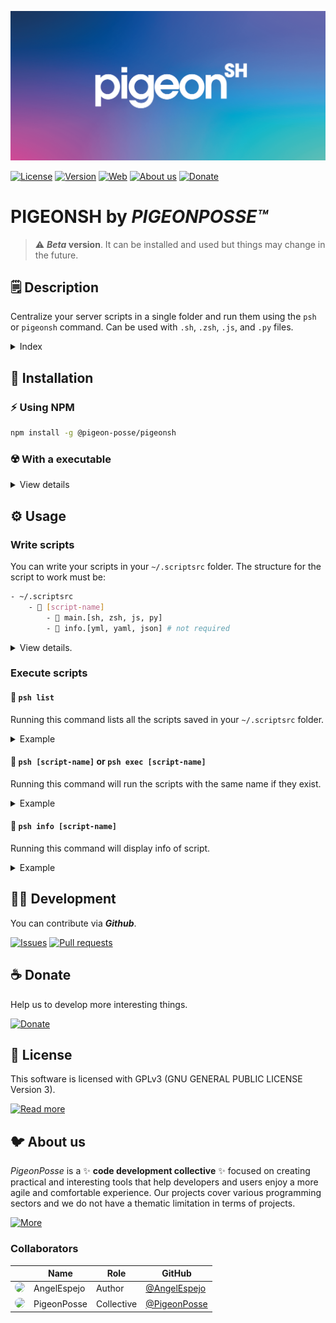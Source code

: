 <!--

██████╗ ██╗ ██████╗ ███████╗ ██████╗ ███╗   ██╗                
██╔══██╗██║██╔════╝ ██╔════╝██╔═══██╗████╗  ██║                
██████╔╝██║██║  ███╗█████╗  ██║   ██║██╔██╗ ██║                
██╔═══╝ ██║██║   ██║██╔══╝  ██║   ██║██║╚██╗██║                
██║     ██║╚██████╔╝███████╗╚██████╔╝██║ ╚████║                
╚═╝     ╚═╝ ╚═════╝ ╚══════╝ ╚═════╝ ╚═╝  ╚═══╝                
                                                               
██████╗  ██████╗ ███████╗███████╗███████╗                      
██╔══██╗██╔═══██╗██╔════╝██╔════╝██╔════╝                      
██████╔╝██║   ██║███████╗███████╗█████╗                        
██╔═══╝ ██║   ██║╚════██║╚════██║██╔══╝                        
██║     ╚██████╔╝███████║███████║███████╗                      
╚═╝      ╚═════╝ ╚══════╝╚══════╝╚══════╝                      
                                                               
                                                               
                                                               
█████╗█████╗█████╗█████╗█████╗█████╗█████╗█████╗               
╚════╝╚════╝╚════╝╚════╝╚════╝╚════╝╚════╝╚════╝               
                                                               
                                                               
                                                               
██████╗ ██╗ ██████╗ ███████╗ ██████╗ ███╗   ██╗███████╗██╗  ██╗
██╔══██╗██║██╔════╝ ██╔════╝██╔═══██╗████╗  ██║██╔════╝██║  ██║
██████╔╝██║██║  ███╗█████╗  ██║   ██║██╔██╗ ██║███████╗███████║
██╔═══╝ ██║██║   ██║██╔══╝  ██║   ██║██║╚██╗██║╚════██║██╔══██║
██║     ██║╚██████╔╝███████╗╚██████╔╝██║ ╚████║███████║██║  ██║
╚═╝     ╚═╝ ╚═════╝ ╚══════╝ ╚═════╝ ╚═╝  ╚═══╝╚══════╝╚═╝  ╚═╝                                                    

CREATED BY ANGELO
FOR PIGEONPOSSE.COM

-->

![HEADER PIGEONSH](docs/header.png)

[![License](https://img.shields.io/github/license/pigeon-posse/pigeonsh?color=blue&label=License&style=flat-square)](https://npmjs.com/package/@pigeon-posse/pigeonsh)
[![Version](https://img.shields.io/npm/v/@pigeon-posse/pigeonsh?color=a1b858&label&style=flat-square)](https://npmjs.com/package/@pigeon-posse/pigeonsh)
[![Web](https://img.shields.io/badge/Web-grey?style=flat-square)](https://pigeonposse.com/) 
[![About us](https://img.shields.io/badge/About-us-grey?style=flat-square)](https://pigeonposse.com/?popup=about) 
[![Donate](https://img.shields.io/badge/Donate-pink?style=flat-square)](https://pigeonposse.com/?popup=donate) 

# PIGEONSH by _PIGEONPOSSE™_

> :warning: **_Beta_ version**. It can be installed and used but things may change in the future.

## 🗒 Description

Centralize your server scripts in a single folder and run them using the ```psh``` or ```pigeonsh``` command.
Can be used with ```.sh```, ```.zsh```, ```.js```, and ```.py``` files.

<details>
<summary>Index</summary>

1. [Description](#-description) 
2. [Installation](#-installation) 
3. [Usage](#%EF%B8%8F-usage)
	- [Write scripts](#write-scripts)
	- [Execute scripts](#execute-scripts)
		- [list](#-psh-list)
		- [[script-name] or exec [script-name]](#-psh-script-name-or-psh-exec-script-name)
		- [info [script-name]](#-psh-info-script-name)
4. [Development](#-development)
5. [Donate](#-donate)
6. [License](#-license)
7. [About us](#-about-us)

</details>

## 🔑 Installation

### ⚡️ Using NPM

```bash
npm install -g @pigeon-posse/pigeonsh
```

### ☢️ With a executable

<details>
<summary>View details</summary>

> :warning: __Not recommended__. If you install it this way, the executable will be heavier.

Supported on __Linux__, __MacOs__ and __Windows__.

#### Fast mode

##### ```macos```:

```bash
git clone https://github.com/pigeon-posse/pigeonsh.git pigeonsh && cp pigeonsh/dist/pigeonsh-macos /usr/local/bin/psh && psh hello
```

##### ```linux```:

```bash
git clone https://github.com/pigeon-posse/pigeonsh.git pigeonsh && cp pigeonsh/dist/pigeonsh-linux /usr/local/bin/psh && psh hello
```

<!-- ##### ```Windows```:

```bash
git clone https://github.com/pigeon-posse/pigeonsh.git pigeonsh && copy pigeonsh/dist/pigeonsh-win.exe /usr/local/bin/psh && psh hello
``` -->

##### ✅ Success installation
If the installation has been executed correctly you should see at the end of your line a:

```Hello Pigeon 🐦🌈```


#### Manual mode

1. Clone the repository and go to the dist folder.
2. Copy the executable corresponding to your operating system in your ```bin``` folder. 

</details>

## ⚙️ Usage

### Write scripts

You can write your scripts in your ```~/.scriptsrc``` folder. The structure for the script to work must be:

```bash
- ~/.scriptsrc
	- 📂 [script-name] 
		- 📄 main.[sh, zsh, js, py]
		- 📜 info.[yml, yaml, json] # not required
```

<details>
<summary>View details.</summary>

<br>
<li> 
📂 <code>[script-name]</code>:<br> The name of the folder will be the name that you execute from the <code>psh</code> command. 
Folder name must not contain spaces.
</li>
<br>

<li> 
📄 <code>main.[sh, js, py]</code>:<br> The main file is the file that will be executed, here you will write your code. It could be <code>.sh</code>, <code>.js</code>, <code>.py</code>. <b>main.sh</b> example:<br><br>

```bash
#!/bin/sh

echo "Hello Pigeon 🐦🌈"
```

</li>
<br>

<li> 
📜 <code>info.[yml, yaml, json]</code>:<br> Not required. In this file you will add the information of your scripts. <b>info.yml</b> example:<br><br>

```yaml
description: Print hello message.
version: 1.0.0
```

</li>
<br>

</details>

### Execute scripts

#### 🚀 ```psh list```
Running this command lists all the scripts saved in your ```~/.scriptsrc``` folder.

<details>
<summary>Example</summary>

Run:

```bash
psh list
```

Returns <b>list of scripts like:</b>

```bash
hello
aliasrc
hosts 
```

</details>

#### 🚀 ```psh [script-name]``` or ```psh exec [script-name]```

Running this command will run the scripts with the same name if they exist. 

<details>
<summary>Example</summary>

Run:

```bash 
psh hello
```
or
```bash
psh exec hello
```

Returns <b><code>hello</code> script:</b>

```bash
Hello Pigeon 🐦🌈
```

</details>

#### 🚀 ```psh info [script-name]```

Running this command will display info of script.

<details>
<summary>Example</summary>

Run:

```bash
psh info hello
```

Returns <b><code>hello</code> script info:</b>

```bash
{
	"description": "Print hello message",
	"version": "1.0.0"
}
```

</details>

## 👨‍💻 Development

You can contribute via **_Github_**.

[![Issues](https://img.shields.io/badge/Issues-grey?style=flat-square)](https://github.com/pigeon-posse/pigeonsh/issues)
[![Pull requests](https://img.shields.io/badge/Pulls-grey?style=flat-square)](https://github.com/pigeon-posse/pigeonsh/pulls)


## ☕ Donate

Help us to develop more interesting things.

[![Donate](https://img.shields.io/badge/Donate-grey?style=flat-square)](https://pigeonposse.com/?popup=donate) 


## 📜 License

This software is licensed with GPLv3 (GNU GENERAL PUBLIC LICENSE Version 3).

[![Read more](https://img.shields.io/badge/Read-more-grey?style=flat-square)](https://github.com/pigeon-posse/pigeonsh/blob/main/LICENSE)

## 🐦 About us

_PigeonPosse_ is a ✨ **code development collective** ✨ focused on creating practical and interesting tools that help developers and users enjoy a more agile and comfortable experience. Our projects cover various programming sectors and we do not have a thematic limitation in terms of projects.

[![More](https://img.shields.io/badge/Read-more-grey?style=flat-square)](https://github.com/PigeonPosse/PigeonPosse)

### Collaborators

|                                                                                    | Name        | Role         | GitHub                                         |
| ---------------------------------------------------------------------------------- | ----------- | ------------ | ---------------------------------------------- |
| <img src="https://github.com/AngelEspejo.png?size=72" style="border-radius:100%"/> | AngelEspejo | Author       | [@AngelEspejo](https://github.com/AngelEspejo) |
| <img src="https://github.com/PigeonPosse.png?size=72" style="border-radius:100%"/> | PigeonPosse | Collective	  | [@PigeonPosse](https://github.com/PigeonPosse) |


<br>
